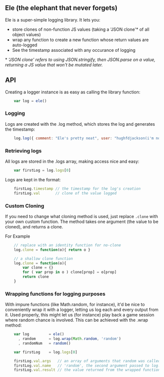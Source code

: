 ## Ele (the elephant that never forgets)

Ele is a super-simple logging library.  It lets you:

* store clones of non-function JS values (taking a 'JSON clone'\* of all object values)
* wrap any function to create a new function whose return values are auto-logged
* See the timestamp associated with any occurance of logging


\* *'JSON clone' refers to using JSON.stringify, then JSON.parse on a value, returning a JS value that won't be mutated later.*

## API 

Creating a logger instance is as easy as calling the library function:

```javascript
    var log = ele()
```

### Logging 

Logs are created with the .log method, which stores the log and generates the timestamp:

```javascript
    log.log({ comment: "Ele's pretty neat", user: "hughfdjackson(i'm not biased)"})
```

### Retrieving logs

All logs are stored in the .logs array, making access nice and easy: 

```javascript
    var firstLog = log.logs[0]
```

Logs are kept in the format:

```javascript
    firstLog.timestamp // the timestamp for the log's creation
    firstLog.val       // clone of the value logged
```

### Custom Cloning

If you need to change what cloning method is used, just replace `.clone` with your own custom function.  The method takes one argument (the value to be cloned), and returns a clone.

For Example

```javascript
    // replace with an identity function for no-clone
    log.clone = function(o){ return o }

    // a shallow clone function
    log.clone = function(o){
        var clone = {}
        for ( var prop in o ) clone[prop] = o[prop]
        return clone
    }
```

### Wrapping functions for logging purposes

With impure functions (like Math.random, for instance), it'd be nice to conveniently wrap it with a logger, letting us log each and every output from it.  Used properly, this might let us (for instance) play back a game session where random chance is involved.  This can be achieved with the .wrap method:

```javascript
    var log         = ele()
      , random      = log.wrap(Math.random, 'random')
      , randomNum   = random()

    var firstLog    = log.logs[0]

    firstLog.val.args   // an array of arguments that random was called with
    firstLog.val.name   // 'random', the second argument passed to log.wrap
    firstLog.val.result // the value returned from the wrapped function
```
